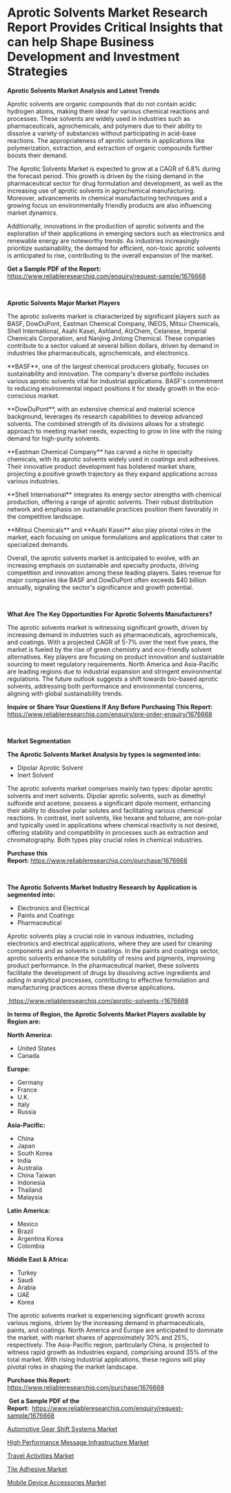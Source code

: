 <p><h1>Aprotic Solvents Market Research Report Provides Critical Insights that can help Shape Business Development and Investment Strategies</h1></p><p><strong>Aprotic Solvents Market Analysis and Latest Trends</strong></p>
<p><p>Aprotic solvents are organic compounds that do not contain acidic hydrogen atoms, making them ideal for various chemical reactions and processes. These solvents are widely used in industries such as pharmaceuticals, agrochemicals, and polymers due to their ability to dissolve a variety of substances without participating in acid-base reactions. The appropriateness of aprotic solvents in applications like polymerization, extraction, and extraction of organic compounds further boosts their demand.</p><p>The Aprotic Solvents Market is expected to grow at a CAGR of 6.8% during the forecast period. This growth is driven by the rising demand in the pharmaceutical sector for drug formulation and development, as well as the increasing use of aprotic solvents in agrochemical manufacturing. Moreover, advancements in chemical manufacturing techniques and a growing focus on environmentally friendly products are also influencing market dynamics.</p><p>Additionally, innovations in the production of aprotic solvents and the exploration of their applications in emerging sectors such as electronics and renewable energy are noteworthy trends. As industries increasingly prioritize sustainability, the demand for efficient, non-toxic aprotic solvents is anticipated to rise, contributing to the overall expansion of the market.</p></p>
<p><strong>Get a Sample PDF of the Report:&nbsp;</strong> <a href="https://www.reliableresearchiq.com/enquiry/request-sample/1676668?utm_campaign=103&utm_medium=2&utm_source=Github&utm_content=ia&utm_term=15112024&utm_id=aprotic-solvents">https://www.reliableresearchiq.com/enquiry/request-sample/1676668</a></p>
<p>&nbsp;</p>
<p><strong>Aprotic Solvents Major Market Players</strong></p>
<p><p>The aprotic solvents market is characterized by significant players such as BASF, DowDuPont, Eastman Chemical Company, INEOS, Mitsui Chemicals, Shell International, Asahi Kasei, Ashland, AlzChem, Celanese, Imperial Chemicals Corporation, and Nanjing Jinlong Chemical. These companies contribute to a sector valued at several billion dollars, driven by demand in industries like pharmaceuticals, agrochemicals, and electronics.</p><p>**BASF**, one of the largest chemical producers globally, focuses on sustainability and innovation. The company's diverse portfolio includes various aprotic solvents vital for industrial applications. BASF's commitment to reducing environmental impact positions it for steady growth in the eco-conscious market.</p><p>**DowDuPont**, with an extensive chemical and material science background, leverages its research capabilities to develop advanced solvents. The combined strength of its divisions allows for a strategic approach to meeting market needs, expecting to grow in line with the rising demand for high-purity solvents.</p><p>**Eastman Chemical Company** has carved a niche in specialty chemicals, with its aprotic solvents widely used in coatings and adhesives. Their innovative product development has bolstered market share, projecting a positive growth trajectory as they expand applications across various industries.</p><p>**Shell International** integrates its energy sector strengths with chemical production, offering a range of aprotic solvents. Their robust distribution network and emphasis on sustainable practices position them favorably in the competitive landscape.</p><p>**Mitsui Chemicals** and **Asahi Kasei** also play pivotal roles in the market, each focusing on unique formulations and applications that cater to specialized demands.</p><p>Overall, the aprotic solvents market is anticipated to evolve, with an increasing emphasis on sustainable and specialty products, driving competition and innovation among these leading players. Sales revenue for major companies like BASF and DowDuPont often exceeds $40 billion annually, signaling the sector's significance and growth potential.</p></p>
<p>&nbsp;</p>
<p><strong>What Are The Key Opportunities For Aprotic Solvents Manufacturers?</strong></p>
<p><p>The aprotic solvents market is witnessing significant growth, driven by increasing demand in industries such as pharmaceuticals, agrochemicals, and coatings. With a projected CAGR of 5-7% over the next five years, the market is fueled by the rise of green chemistry and eco-friendly solvent alternatives. Key players are focusing on product innovation and sustainable sourcing to meet regulatory requirements. North America and Asia-Pacific are leading regions due to industrial expansion and stringent environmental regulations. The future outlook suggests a shift towards bio-based aprotic solvents, addressing both performance and environmental concerns, aligning with global sustainability trends.</p></p>
<p><strong>Inquire or Share Your Questions If Any Before Purchasing This Report:</strong> <a href="https://www.reliableresearchiq.com/enquiry/pre-order-enquiry/1676668?utm_campaign=103&utm_medium=2&utm_source=Github&utm_content=ia&utm_term=15112024&utm_id=aprotic-solvents">https://www.reliableresearchiq.com/enquiry/pre-order-enquiry/1676668</a></p>
<p>&nbsp;</p>
<p><strong>Market Segmentation</strong></p>
<p><strong>The Aprotic Solvents Market Analysis by types is segmented into:</strong></p>
<p><ul><li>Dipolar Aprotic Solvent</li><li>Inert Solvent</li></ul></p>
<p><p>The aprotic solvents market comprises mainly two types: dipolar aprotic solvents and inert solvents. Dipolar aprotic solvents, such as dimethyl sulfoxide and acetone, possess a significant dipole moment, enhancing their ability to dissolve polar solutes and facilitating various chemical reactions. In contrast, inert solvents, like hexane and toluene, are non-polar and typically used in applications where chemical reactivity is not desired, offering stability and compatibility in processes such as extraction and chromatography. Both types play crucial roles in chemical industries.</p></p>
<p><strong>Purchase this Report:&nbsp;</strong><a href="https://www.reliableresearchiq.com/purchase/1676668?utm_campaign=103&utm_medium=2&utm_source=Github&utm_content=ia&utm_term=15112024&utm_id=aprotic-solvents">https://www.reliableresearchiq.com/purchase/1676668</a></p>
<p>&nbsp;</p>
<p><strong>The Aprotic Solvents Market Industry Research by Application is segmented into:</strong></p>
<p><ul><li>Electronics and Electrical</li><li>Paints and Coatings</li><li>Pharmaceutical</li></ul></p>
<p><p>Aprotic solvents play a crucial role in various industries, including electronics and electrical applications, where they are used for cleaning components and as solvents in coatings. In the paints and coatings sector, aprotic solvents enhance the solubility of resins and pigments, improving product performance. In the pharmaceutical market, these solvents facilitate the development of drugs by dissolving active ingredients and aiding in analytical processes, contributing to effective formulation and manufacturing practices across these diverse applications.</p></p>
<p><a href="https://www.reliableresearchiq.com/aprotic-solvents-r1676668?utm_campaign=103&utm_medium=2&utm_source=Github&utm_content=ia&utm_term=15112024&utm_id=aprotic-solvents">&nbsp;https://www.reliableresearchiq.com/aprotic-solvents-r1676668</a></p>
<p><strong>In terms of Region, the Aprotic Solvents Market Players available by Region are:</strong></p>
<p>
    <p> <strong> North America: </strong>
        <ul>
            <li>United States</li>
            <li>Canada</li>
        </ul>
        </p> 
    <p> <strong> Europe: </strong>
        <ul>
            <li>Germany</li>
            <li>France</li>
            <li>U.K.</li>
            <li>Italy</li>
            <li>Russia</li>
        </ul>
        </p> 
    <p> <strong> Asia-Pacific: </strong>
        <ul>
            <li>China</li>
            <li>Japan</li>
            <li>South Korea</li>
            <li>India</li>
            <li>Australia</li>
            <li>China Taiwan</li>
            <li>Indonesia</li>
            <li>Thailand</li>
            <li>Malaysia</li>
        </ul>
        </p> 
    <p> <strong> Latin America: </strong>
        <ul>
            <li>Mexico</li>
            <li>Brazil</li>
            <li>Argentina Korea</li>
            <li>Colombia</li>
        </ul>
        </p> 
    <p> <strong> Middle East & Africa: </strong>
        <ul>
            <li>Turkey</li>
            <li>Saudi</li>
            <li>Arabia</li>
            <li>UAE</li>
            <li>Korea</li>
        </ul>
    </p>
    </p>
<p><p>The aprotic solvents market is experiencing significant growth across various regions, driven by the increasing demand in pharmaceuticals, paints, and coatings. North America and Europe are anticipated to dominate the market, with market shares of approximately 30% and 25%, respectively. The Asia-Pacific region, particularly China, is projected to witness rapid growth as industries expand, comprising around 35% of the total market. With rising industrial applications, these regions will play pivotal roles in shaping the market landscape.</p></p>
<p><strong>Purchase this Report: </strong><a href="https://www.reliableresearchiq.com/purchase/1676668?utm_campaign=103&utm_medium=2&utm_source=Github&utm_content=ia&utm_term=15112024&utm_id=aprotic-solvents">https://www.reliableresearchiq.com/purchase/1676668</a></p>
<p>&nbsp;<strong>Get a Sample PDF of the Report:&nbsp;&nbsp;</strong><a href="https://www.reliableresearchiq.com/enquiry/request-sample/1676668?utm_campaign=103&utm_medium=2&utm_source=Github&utm_content=ia&utm_term=15112024&utm_id=aprotic-solvents">https://www.reliableresearchiq.com/enquiry/request-sample/1676668</a></p>
<p><strong></strong></p>
<p><p><a href="https://www.linkedin.com/pulse/top-trends-transforming-automotive-gear-shift-systems-cmqze?utm_campaign=103&utm_medium=2&utm_source=Github&utm_content=ia&utm_term=15112024&utm_id=aprotic-solvents">Automotive Gear Shift Systems Market</a></p><p><a href="https://issuu.com/reportprime-2/docs/high-performance-message-infrastruc_ab648380d67c75?utm_campaign=103&utm_medium=2&utm_source=Github&utm_content=ia&utm_term=15112024&utm_id=aprotic-solvents">High Performance Message Infrastructure Market</a></p><p><a href="https://issuu.com/reportprime-2/docs/travel-activities-market-size-2030._6bb2c166ca03ea?utm_campaign=103&utm_medium=2&utm_source=Github&utm_content=ia&utm_term=15112024&utm_id=aprotic-solvents">Travel Activities Market</a></p><p><a href="https://www.linkedin.com/pulse/tile-adhesive-spectrum-usage-patterns-sector-evolution-2024-2031-vzlde?utm_campaign=103&utm_medium=2&utm_source=Github&utm_content=ia&utm_term=15112024&utm_id=aprotic-solvents">Tile Adhesive Market</a></p><p><a href="https://www.linkedin.com/pulse/mobile-device-accessories-market-global-regional-analysis-p7pqc?utm_campaign=103&utm_medium=2&utm_source=Github&utm_content=ia&utm_term=15112024&utm_id=aprotic-solvents">Mobile Device Accessories Market</a></p></p>